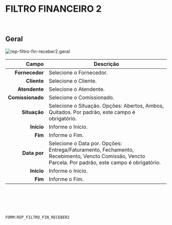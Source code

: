 # FILTRO FINANCEIRO 2
<br>

## Geral
![rep-filtro-fin-receber2.geral](https://raw.githubusercontent.com/netforcews/docs-siscom/master/geral/imagens/rep-filtro-fin-receber2.geral.png)

Campo | Descrição
--:|---
**Fornecedor** | Selecione o Fornecedor.
**Cliente** | Selecione o Cliente.
**Atendente** | Selecione o Atendente.
**Comissionado** | Selecione o Comissionado.
**Situação** | Selecione o Situação. Opções: Abertos, Ambos, Quitados. Por padrão, este campo é obrigatório.
**Início** | Informe o Início.
**Fim** | Informe o Fim.
**Data por** | Selecione o Data por. Opções: Entrega/Faturamento, Fechamento, Recebimento, Vencto Comissão, Vencto Parcela. Por padrão, este campo é obrigatório.
**Inicio** | Informe o Inicio.
**Fim** | Informe o Fim.
<br>
<br>
<br>
<br>

```FORM:REP_FILTRO_FIN_RECEBER2```
